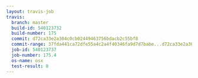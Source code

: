 ```yaml
---
layout: travis-job
travis:
  branch: master
  build-id: 540123732
  build-number: 175
  commit: d72ca33e2a304c0cb02449463756bdacb2c55bf8
  commit-range: 37fda441ca72dfe55a4c2a4f40346fa9d7d7babe...d72ca33e2a304c0cb02449463756bdacb2c55bf8
  job-id: 540123737
  job-number: 175.4
  os-name: osx
  test-result: 0
---
```

